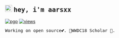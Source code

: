 ## <image src="https://em-content.zobj.net/source/microsoft-teams/363/waving-hand_1f44b.png" height="23px"> <samp> hey, i'm aarsxx </samp>

[![pgp](https://img.shields.io/badge/pgp-BF531245D2708044-313131?style=flat&labelColor=545454&color=313131)](https://github.com/aarsxx.gpg)  [![views](https://komarev.com/ghpvc/?username=aarsxx&style=flat&color=313131&label=views&abbreviated=true)](https://github.com/aarsxx)

<samp>Working on open source💕. WWDC18 Scholar 🚀. 

<!--![Keybase BTC](https://img.shields.io/keybase/btc/andikaleonardo) check out my site -> <a href="https://www.arsx.xyz">arsx</a>.</samp>-->


